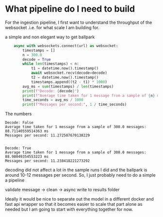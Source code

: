 # What pipeline do I need to build

For the ingestion pipeline, I first want to understand the throughput of the websocket .i.e. for what scale I am building for.


a simple and non elegant way to get ballpark
```python
    async with websockets.connect(url) as websocket:
        timestamps = []
        n = 300.0
        decode = True
        while len(timestamps) < n:
            t1 = datetime.now().timestamp()
            await websocket.recv(decode=decode)
            t2 = datetime.now().timestamp()
            timestamps.append((t2 - t1) * 1000)
        avg_ms = sum(timestamps) / len(timestamps)
        print(f"Decode: {decode}")
        print(f"Average time taken for 1 message from a sample of {n} messages:", avg_ms, 'ms')
        time_seconds = avg_ms / 1000
        print(f"Messages per second:", 1 / time_seconds)
```

The numbers

```
Decode: False
Average time taken for 1 message from a sample of 300.0 messages: 88.71140559514363 ms
Messages per second: 11.272507670138229


Decode: True
Average time taken for 1 message from a sample of 300.0 messages: 88.98049354553223 ms
Messages per second: 11.238418221273292
```
decoding did not affect a lot in the sample runs I did and the ballpark is around 10-12 messages per second. So, I just probably need to do a simple a pipeline

validate message -> clean -> async write to results folder

Ideally it would be nice to separate out the model in a different docker and fast api wrapper so that it becomes easier to scale that part alone as needed but I am going to start with everything together for now.